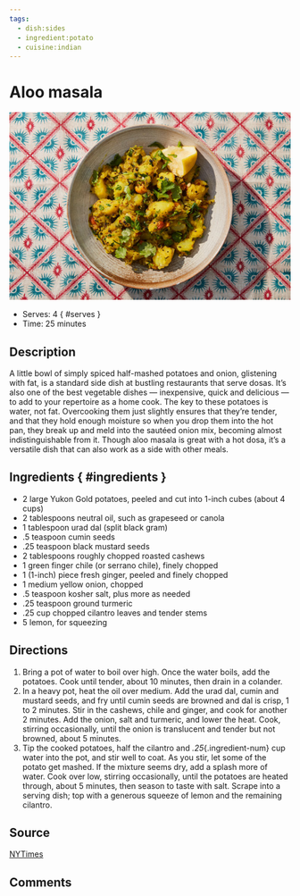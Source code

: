 ```yaml
---
tags:
  - dish:sides
  - ingredient:potato
  - cuisine:indian
---
```

# Aloo masala

![Recipe picture](../images/aloo_masala-0.png)

- Serves: 4
{ #serves }
- Time: 25 minutes

## Description

A little bowl of simply spiced half-mashed potatoes and onion, glistening with fat, is a standard side dish at bustling restaurants that serve dosas. It’s also one of the best vegetable dishes — inexpensive, quick and delicious — to add to your repertoire as a home cook. The key to these potatoes is water, not fat. Overcooking them just slightly ensures that they’re tender, and that they hold enough moisture so when you drop them into the hot pan, they break up and meld into the sautéed onion mix, becoming almost indistinguishable from it. Though aloo masala is great with a hot dosa, it’s a versatile dish that can also work as a side with other meals.

## Ingredients { #ingredients }

- 2 large Yukon Gold potatoes, peeled and cut into 1-inch cubes (about 4 cups)
- 2 tablespoons neutral oil, such as grapeseed or canola
- 1 tablespoon urad dal (split black gram)
- .5 teaspoon cumin seeds
- .25 teaspoon black mustard seeds
- 2 tablespoons roughly chopped roasted cashews
- 1 green finger chile (or serrano chile), finely chopped
- 1 (1-inch) piece fresh ginger, peeled and finely chopped
- 1 medium yellow onion, chopped
- .5 teaspoon kosher salt, plus more as needed
- .25 teaspoon ground turmeric
- .25 cup chopped cilantro leaves and tender stems
- 5 lemon, for squeezing

## Directions

1. Bring a pot of water to boil over high. Once the water boils, add the potatoes. Cook until tender, about 10 minutes, then drain in a colander.
2. In a heavy pot, heat the oil over medium. Add the urad dal, cumin and mustard seeds, and fry until cumin seeds are browned and dal is crisp, 1 to 2 minutes. Stir in the cashews, chile and ginger, and cook for another 2 minutes. Add the onion, salt and turmeric, and lower the heat. Cook, stirring occasionally, until the onion is translucent and tender but not browned, about 5 minutes.
3. Tip the cooked potatoes, half the cilantro and *.25*{.ingredient-num} cup water into the pot, and stir well to coat. As you stir, let some of the potato get mashed. If the mixture seems dry, add a splash more of water. Cook over low, stirring occasionally, until the potatoes are heated through, about 5 minutes, then season to taste with salt. Scrape into a serving dish; top with a generous squeeze of lemon and the remaining cilantro.

## Source

[NYTimes](https://cooking.nytimes.com/recipes/1020910-aloo-masala-spiced-potatoes)

## Comments
